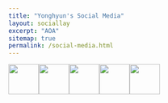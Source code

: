 ```yaml
---
title: "Yonghyun's Social Media"
layout: sociallay
excerpt: "AOA"
sitemap: true
permalink: /social-media.html
---
```

<div class="col-sm-8 clearfix">
<a href="https://www.facebook.com/yonghyun.chung.52"><img src="{{ site.url }}{{ site.baseurl }}/images/logopic/FB.png" class="img-responsive" width="60px" style="float: left" /></a> 
<a href="https://github.com/maguman"><img src="{{ site.url }}{{ site.baseurl }}/images/logopic/github-logo.png" class="img-responsive" width="60px" style="float: left" /></a>
<a href="https://www.researchgate.net/profile/Yonghyun-Chung-2"><img src="{{ site.url }}{{ site.baseurl }}/images/logopic/researchgate.png" class="img-responsive" width="60px" style="float: left" /></a>
<a href="https://bsky.app/profile/ychung.bsky.social"><img src="{{ site.url }}{{ site.baseurl }}/images/logopic/bluesky.png" class="img-responsive" width="60px" style="float: left" /></a>
<a href="https://www.youtube.com/channel/UCJLKhB5FXj9eoVqY0ymLIsQ"><img src="{{ site.url }}{{ site.baseurl }}/images/logopic/YT.png" class="img-responsive" width="60px" style="float: left" /></a>
</div>
<br>
<br>

<script async src="https://cdn.jsdelivr.net/npm/bsky-embed@0.0.5/dist/bsky-embed.es.js" charset="utf-8"></script>
<bsky-embed username="ychung.bsky.social" limit="5" > </bsky-embed>
